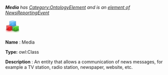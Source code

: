 ___Media__ 
 has
 [Category:OntologyElement](../../Category/OntologyElement "Category:OntologyElement") 
 and is an
 [element of](../../Property/ElementOf "Property:ElementOf") 
[NewsReportingEvent](../../Submissions/NewsReportingEvent "Submissions:NewsReportingEvent")_




  





[![Class](../images/thumb/2/27/Class.gif/45px-Class.gif)](../../Image/Class.gif "Class")


__Name__ 
 : Media
 



__Type:__ 
 owl:Class
 



__Description__ 
 : An entity that allows a communication of news messages, for example a TV station, radio station, newspaper, website, etc.